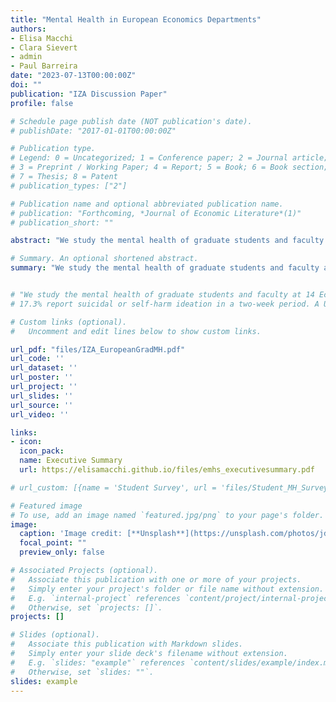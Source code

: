 ```yaml
---
title: "Mental Health in European Economics Departments"
authors:
- Elisa Macchi
- Clara Sievert 
- admin
- Paul Barreira
date: "2023-07-13T00:00:00Z"
doi: ""
publication: "IZA Discussion Paper"
profile: false

# Schedule page publish date (NOT publication's date).
# publishDate: "2017-01-01T00:00:00Z"

# Publication type.
# Legend: 0 = Uncategorized; 1 = Conference paper; 2 = Journal article;
# 3 = Preprint / Working Paper; 4 = Report; 5 = Book; 6 = Book section;
# 7 = Thesis; 8 = Patent
# publication_types: ["2"]

# Publication name and optional abbreviated publication name.
# publication: "Forthcoming, *Journal of Economic Literature*(1)"
# publication_short: ""

abstract: "We study the mental health of graduate students and faculty at 14 Economics departments in Europe. Using clinically validated surveys sent out in the fall of 2021, we find that 34.7% of graduate students experience moderate to severe symptoms of depression or anxiety and 17.3% report suicidal or self-harm ideation in a two-week period. Only 19.2% of students with significant symptoms are in treatment. 15.8% of faculty members experience moderate to severe depression or anxiety symptoms, with prevalence higher among non-tenure track (42.9%) and tenure track (31.4%) faculty than tenured (9.6%) faculty. We estimate that the COVID-19 pandemic accounts for about 74% of the higher prevalence of depression symptoms and 30% of the higher prevalence of anxiety symptoms in our European sample relative to a 2017 U.S. sample of economics graduate students. We also document issues in the work environment, including a high incidence of sexual harassment, and make recommendations for improvement."

# Summary. An optional shortened abstract.
summary: "We study the mental health of graduate students and faculty at 14 Economics departments in Europe. Using clinically validated surveys sent out in the fall of 2021, we find that 34.7% of graduate students experience moderate to severe symptoms of depression or anxiety and 17.3% report suicidal or self-harm ideation in a two-week period. Only 19.2% of students with significant symptoms are in treatment. 15.8% of faculty members experience moderate to severe depression or anxiety symptoms, with prevalence higher among non-tenure track (42.9%) and tenure track (31.4%) faculty than tenured (9.6%) faculty. We estimate that the COVID-19 pandemic accounts for about 74% of the higher prevalence of depression symptoms and 30% of the higher prevalence of anxiety symptoms in our European sample relative to a 2017 U.S. sample of economics graduate students. We also document issues in the work environment, including a high incidence of sexual harassment, and make recommendations for improvement."


# "We study the mental health of graduate students and faculty at 14 Economics PhD programs in Europe. Using clinically validated surveys sent out in the fall of 2021, the second year of the COVID-19 pandemic, we find that 34.7% of graduate students experience moderate to severe symptoms of depression or anxiety and
# 17.3% report suicidal or self-harm ideation in a two-week period. A U.S. study done in 2017 across 8 top-ranked departments found the prevalence rates to be 24.8% and 11.3%, respectively. Only 19.2% of students with significant symptoms are in treatment, compared to 25.2% of students in the U.S. study. Among faculty, 15.8% experience moderate to severe depression or anxiety symptoms (31.4% among untenured, tenure-track faculty)."

# Custom links (optional).
#   Uncomment and edit lines below to show custom links.

url_pdf: "files/IZA_EuropeanGradMH.pdf"
url_code: '' 
url_dataset: ''
url_poster: ''
url_project: ''
url_slides: ''
url_source: ''
url_video: ''

links: 
- icon:
  icon_pack:
  name: Executive Summary
  url: https://elisamacchi.github.io/files/emhs_executivesummary.pdf

# url_custom: [{name = 'Student Survey', url = 'files/Student_MH_Survey.pdf'}]

# Featured image
# To use, add an image named `featured.jpg/png` to your page's folder. 
image:
  caption: 'Image credit: [**Unsplash**](https://unsplash.com/photos/jdD8gXaTZsc)'
  focal_point: ""
  preview_only: false

# Associated Projects (optional).
#   Associate this publication with one or more of your projects.
#   Simply enter your project's folder or file name without extension.
#   E.g. `internal-project` references `content/project/internal-project/index.md`.
#   Otherwise, set `projects: []`.
projects: []

# Slides (optional).
#   Associate this publication with Markdown slides.
#   Simply enter your slide deck's filename without extension.
#   E.g. `slides: "example"` references `content/slides/example/index.md`.
#   Otherwise, set `slides: ""`.
slides: example
---
```

